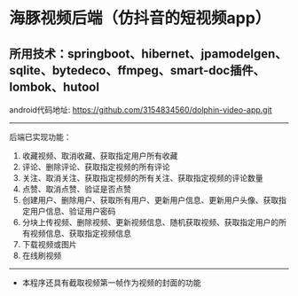 # 海豚视频后端（仿抖音的短视频app）

所用技术：springboot、hibernet、jpamodelgen、sqlite、bytedeco、ffmpeg、smart-doc插件、lombok、hutool
------

android代码地址: https://github.com/3154834560/dolphin-video-app.git

------

后端已实现功能：

1. 收藏视频、取消收藏、获取指定用户所有收藏
2. 评论、删除评论、获取指定视频的所有评论
3. 关注、取消关注、获取指定视频的所有关注、获取指定视频的评论数量
4. 点赞、取消点赞、验证是否点赞
5. 创建用户、删除用户、获取所有用户、更新用户信息、更新用户头像、获取指定用户信息、验证用户密码
6. 分块上传视频、删除视频、更新视频信息、随机获取视频、获取指定用户的所有视频信息、获取指定视频信息
7. 下载视频或图片
8. 在线刷视频

------

- 本程序还具有截取视频第一帧作为视频的封面的功能
